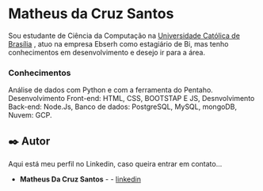 
# Matheus da Cruz Santos

Sou estudante de Ciência da Computação na [Universidade Católica de Brasília](https://www.linkedin.com/school/universidadecatolicadebrasilia/) , atuo na empresa Ebserh como estagiário de Bi, mas tenho conhecimentos em desenvolvimento e desejo ir para a área. 

### Conhecimentos

Análise de dados com Python e com a ferramenta do Pentaho. Desenvolvimento Front-end: HTML, CSS, BOOTSTAP E JS, Desnvolvimento Back-end: Node.Js, Banco de dados: PostgreSQL, MySQL, mongoDB, Nuvem: GCP.

## ✒️ Autor

Aqui está meu perfil no Linkedin, caso queira entrar em contato...

* **Matheus Da Cruz Santos** - - [linkedin](https://www.linkedin.com/in/matheuss-bdr/)


